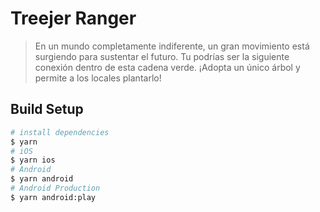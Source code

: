 # Treejer Ranger

> En un mundo completamente indiferente, un gran movimiento está surgiendo para sustentar el futuro. Tu podrías ser la siguiente conexión dentro de esta cadena verde. ¡Adopta un único árbol y permite a los locales plantarlo!

## Build Setup

```bash
# install dependencies
$ yarn
# iOS
$ yarn ios
# Android
$ yarn android
# Android Production
$ yarn android:play
```